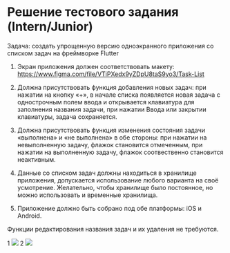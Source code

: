 # Решение тестового задания (Intern/Junior)

Задача: создать упрощенную версию одноэкранного приложения со списком задач на фреймворке Flutter

1. Экран приложения должен соответствовать макету: https://www.figma.com/file/VTiPXedx9yZDpU8taS9yo3/Task-List

2. Должна присутствовать функция добавления новых задач: при нажатии на кнопку «+», в начале списка появляется новая задача с однострочным полем ввода и открывается клавиатура для заполнения названия задачи, при нажатии Ввода или закрытии клавиатуры, задача сохраняется.

3. Должна присутствовать функция изменения состояния задачи «выполнена» и «не выполнена» в обе стороны: при нажатии на невыполненную задачу, флажок становится отмеченным, при нажатии на выполненную задачу, флажок соотвественно становится неактивным.

4. Данные со списком задач должны находиться в хранилище приложения, допускается использование любого варианта на своё усмотрение. Желательно, чтобы хранилище было постоянное, но можно использовать и временные хранилища.

5. Приложение должно быть собрано под обе платформы: iOS и Android.

Функции редактирования названия задач и их удаления не требуются.

1 ![](test_app.gif)
2 ![](posts.gif)
